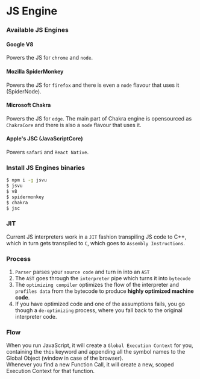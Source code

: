 # JS Engine

### Available JS Engines
#### Google V8
Powers the JS for `chrome` and `node`.

#### Mozilla SpiderMonkey
Powers the JS for `firefox` and there is even a `node` flavour that uses it (SpiderNode).

#### Microsoft Chakra
Powers the JS for `edge`. The main part of Chakra engine is opensourced as `ChakraCore` and there is also a `node` flavour that uses it.

#### Apple's JSC (JavaScriptCore)
Powers `safari` and `React Native`.

### Install JS Engines binaries
```zsh
$ npm i -g jsvu
$ jsvu
$ v8
$ spidermonkey
$ chakra
$ jsc
```

### JIT
Current JS interpreters work in a `JIT` fashion transpiling JS code to C++, which in turn gets transpiled to `C`, which goes to `Assembly Instructions`.

### Process
1. `Parser` parses your `source code` and turn in into an `AST`
1. The `AST` goes through the `interpreter` pipe which turns it into `bytecode`
1. The `optimizing compiler` optimizes the flow of the interpreter and `profiles data` from the bytecode to produce **highly optimized machine code**.
1. If you have optimized code and one of the assumptions fails, you go though a `de-optimizing` process, where you fall back to the original interpreter code.

### Flow
When you run JavaScript, it will create a `Global Execution Context` for you, containing the `this` keyword and appending all the symbol names to the Global Object (window in case of the browser).  
Whenever you find a new Function Call, it will create a new, scoped Execution Context for that function.